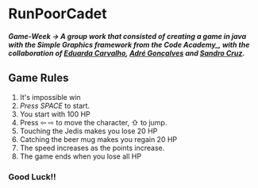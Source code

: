 # RunPoorCadet

##### _Game-Week_ -> A group work that consisted of creating a game in java with the Simple Graphics framework from the Code Academy_, with the collaboration of [Eduarda Carvalho](https://www.linkedin.com/in/m-eduarda-carvalho/), [Adré Gonçalves](https://www.linkedin.com/in/andregentilfilho/) and [Sandro Cruz](https://www.linkedin.com/in/sandrocruzdev/).
 
 ##
 
 ## Game Rules
 
 1. It's impossible win 
 2. _Press SPACE_ to start.
 3. You start with 100 HP
 4. Press ⇦ ⇨ to move the character, ⇧ to jump.
 5. Touching the Jedis makes you lose 20 HP
 6. Catching the beer mug makes you regain 20 HP
 7. The speed increases as the points increase.
 8. The game ends when you lose all HP
 
 ### Good Luck!!
 
